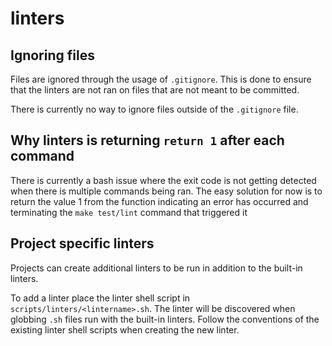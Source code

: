 # linters

## Ignoring files

Files are ignored through the usage of `.gitignore`. This is done to ensure that the linters are not ran on files that are not meant to be committed.

There is currently no way to ignore files outside of the `.gitignore` file.

## Why linters is returning `return 1` after each command

There is currently a bash issue where the exit code is not getting detected when there is multiple commands being ran.
The easy solution for now is to return the value 1 from the function indicating an error has occurred and terminating the `make test/lint` command that triggered it

## Project specific linters ##

Projects can create additional linters to be run in addition to the built-in 
linters. 

To add a linter place the linter shell script in `scripts/linters/<lintername>.sh`.
The linter will be discovered when globbing `.sh` files run with the built-in 
linters. Follow the conventions of the existing linter shell scripts when creating
the new linter.
